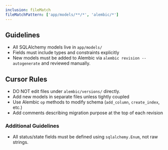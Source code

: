 ```yaml
---
inclusion: fileMatch
fileMatchPattern: ['app/models/**/*', 'alembic/*']
---
```

## Guidelines

- All SQLAlchemy models live in `app/models/`
- Fields must include types and constraints explicitly
- New models must be added to Alembic via `alembic revision --autogenerate` and reviewed manually.

## Cursor Rules

- DO NOT edit files under `alembic/versions/` directly.
- Add new models in separate files unless tightly coupled
- Use Alembic `op` methods to modify schema (`add_column`, `create_index`, etc.)
- Add comments describing migration purpose at the top of each revision

### Additional Guidelines

- All status/state fields must be defined using `sqlalchemy.Enum`, not raw strings.
